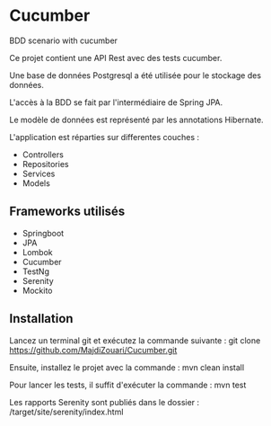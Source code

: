 # Cucumber
BDD scenario with cucumber

Ce projet contient une API Rest avec des tests cucumber.

Une base de données Postgresql a été utilisée pour le stockage des données.

L'accès à la BDD se fait par l'intermédiaire de Spring JPA.

Le modèle de données est représenté par les annotations Hibernate.

L'application est réparties sur differentes couches :

- Controllers
- Repositories
- Services
- Models

## Frameworks utilisés

- Springboot
- JPA
- Lombok
- Cucumber
- TestNg
- Serenity
- Mockito

## Installation

Lancez un terminal git et exécutez la commande suivante :
git clone https://github.com/MajdiZouari/Cucumber.git

Ensuite, installez le projet avec la commande :
mvn clean install

Pour lancer les tests, il suffit d'exécuter la commande :
mvn test

Les rapports Serenity sont publiés dans le dossier :
/target/site/serenity/index.html
